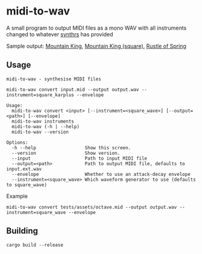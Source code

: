 # midi-to-wav

A small program to output MIDI files as a mono WAV with all instruments changed to whatever [synthrs](https://github.com/gyng/synthrs) has provided

Sample output:
[Mountain King](docs/assets/mountainking.ogg),
[Mountain King (square)](docs/assets/mountainking-puresquare.ogg),
[Rustle of Spring](docs/assets/rustle.ogg)

## Usage

```
midi-to-wav - synthesise MIDI files

midi-to-wav convert input.mid --output output.wav --instrument=square_karplus --envelope

Usage:
  midi-to-wav convert <input> [--instrument=<square_wave>] [--output=<path>] [--envelope]
  midi-to-wav instruments
  midi-to-wav (-h | --help)
  midi-to-wav --version

Options:
  -h --help                  Show this screen.
  --version                  Show version.
  --input                    Path to input MIDI file
  --output=<path>            Path to output MIDI file, defaults to input.ext.wav
  --envelope                 Whether to use an attack-decay envelope
  --instrument=<square_wave> Which waveform generator to use (defaults to square_wave)
```

Example

```
midi-to-wav convert tests/assets/octave.mid --output output.wav --instrument=square_wave --envelope
```

## Building

```
cargo build --release
```
